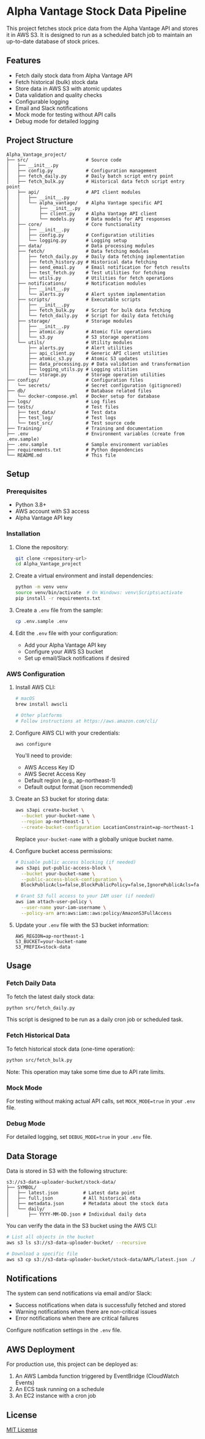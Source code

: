 # Alpha Vantage Stock Data Pipeline

This project fetches stock price data from the Alpha Vantage API and stores it in AWS S3. It is designed to run as a scheduled batch job to maintain an up-to-date database of stock prices.

## Features

- Fetch daily stock data from Alpha Vantage API
- Fetch historical (bulk) stock data
- Store data in AWS S3 with atomic updates
- Data validation and quality checks
- Configurable logging
- Email and Slack notifications
- Mock mode for testing without API calls
- Debug mode for detailed logging

## Project Structure

```
Alpha_Vantage_project/
├── src/                     # Source code
│   ├── __init__.py
│   ├── config.py            # Configuration management
│   ├── fetch_daily.py       # Daily batch script entry point
│   ├── fetch_bulk.py        # Historical data fetch script entry point
│   ├── api/                 # API client modules
│   │   ├── __init__.py
│   │   └── alpha_vantage/   # Alpha Vantage specific API
│   │       ├── __init__.py
│   │       ├── client.py    # Alpha Vantage API client
│   │       └── models.py    # Data models for API responses
│   ├── core/                # Core functionality
│   │   ├── __init__.py
│   │   ├── config.py        # Configuration utilities
│   │   └── logging.py       # Logging setup
│   ├── data/                # Data processing modules
│   ├── fetch/               # Data fetching modules
│   │   ├── fetch_daily.py   # Daily data fetching implementation
│   │   ├── fetch_history.py # Historical data fetching
│   │   ├── send_email.py    # Email notification for fetch results
│   │   ├── test_fetch.py    # Test utilities for fetching
│   │   └── utils.py         # Utilities for fetch operations
│   ├── notifications/       # Notification modules
│   │   ├── __init__.py
│   │   └── alerts.py        # Alert system implementation
│   ├── scripts/             # Executable scripts
│   │   ├── __init__.py
│   │   ├── fetch_bulk.py    # Script for bulk data fetching
│   │   └── fetch_daily.py   # Script for daily data fetching
│   ├── storage/             # Storage modules
│   │   ├── __init__.py
│   │   ├── atomic.py        # Atomic file operations
│   │   └── s3.py            # S3 storage operations
│   └── utils/               # Utility modules
│       ├── alerts.py        # Alert utilities
│       ├── api_client.py    # Generic API client utilities
│       ├── atomic_s3.py     # Atomic S3 updates
│       ├── data_processing.py # Data validation and transformation
│       ├── logging_utils.py # Logging utilities
│       └── storage.py       # Storage operation utilities
├── configs/                 # Configuration files
│   └── secrets/             # Secret configuration (gitignored)
├── db/                      # Database related files
│   └── docker-compose.yml   # Docker setup for database
├── logs/                    # Log files
├── tests/                   # Test files
│   ├── test_data/           # Test data
│   ├── test_log/            # Test logs
│   └── test_src/            # Test source code
├── Training/                # Training and documentation
├── .env                     # Environment variables (create from .env.sample)
├── .env.sample              # Sample environment variables
├── requirements.txt         # Python dependencies
└── README.md                # This file
```

## Setup

### Prerequisites

- Python 3.8+
- AWS account with S3 access
- Alpha Vantage API key

### Installation

1. Clone the repository:
   ```bash
   git clone <repository-url>
   cd Alpha_Vantage_project
   ```

2. Create a virtual environment and install dependencies:
   ```bash
   python -m venv venv
   source venv/bin/activate  # On Windows: venv\Scripts\activate
   pip install -r requirements.txt
   ```

3. Create a `.env` file from the sample:
   ```bash
   cp .env.sample .env
   ```

4. Edit the `.env` file with your configuration:
   - Add your Alpha Vantage API key
   - Configure your AWS S3 bucket
   - Set up email/Slack notifications if desired

### AWS Configuration

1. Install AWS CLI:
   ```bash
   # macOS
   brew install awscli
   
   # Other platforms
   # Follow instructions at https://aws.amazon.com/cli/
   ```

2. Configure AWS CLI with your credentials:
   ```bash
   aws configure
   ```
   You'll need to provide:
   - AWS Access Key ID
   - AWS Secret Access Key
   - Default region (e.g., ap-northeast-1)
   - Default output format (json recommended)

3. Create an S3 bucket for storing data:
   ```bash
   aws s3api create-bucket \
     --bucket your-bucket-name \
     --region ap-northeast-1 \
     --create-bucket-configuration LocationConstraint=ap-northeast-1
   ```
   Replace `your-bucket-name` with a globally unique bucket name.

4. Configure bucket access permissions:
   ```bash
   # Disable public access blocking (if needed)
   aws s3api put-public-access-block \
     --bucket your-bucket-name \
     --public-access-block-configuration \
     BlockPublicAcls=false,BlockPublicPolicy=false,IgnorePublicAcls=false,RestrictPublicBuckets=false
   
   # Grant S3 full access to your IAM user (if needed)
   aws iam attach-user-policy \
     --user-name your-iam-username \
     --policy-arn arn:aws:iam::aws:policy/AmazonS3FullAccess
   ```

5. Update your `.env` file with the S3 bucket information:
   ```
   AWS_REGION=ap-northeast-1
   S3_BUCKET=your-bucket-name
   S3_PREFIX=stock-data
   ```

## Usage

### Fetch Daily Data

To fetch the latest daily stock data:

```bash
python src/fetch_daily.py
```

This script is designed to be run as a daily cron job or scheduled task.

### Fetch Historical Data

To fetch historical stock data (one-time operation):

```bash
python src/fetch_bulk.py
```

Note: This operation may take some time due to API rate limits.

### Mock Mode

For testing without making actual API calls, set `MOCK_MODE=true` in your `.env` file.

### Debug Mode

For detailed logging, set `DEBUG_MODE=true` in your `.env` file.

## Data Storage

Data is stored in S3 with the following structure:

```
s3://s3-data-uploader-bucket/stock-data/
├── SYMBOL/
│   ├── latest.json         # Latest data point
│   ├── full.json           # All historical data
│   ├── metadata.json       # Metadata about the stock data
│   └── daily/
│       ├── YYYY-MM-DD.json # Individual daily data
```

You can verify the data in the S3 bucket using the AWS CLI:

```bash
# List all objects in the bucket
aws s3 ls s3://s3-data-uploader-bucket/ --recursive

# Download a specific file
aws s3 cp s3://s3-data-uploader-bucket/stock-data/AAPL/latest.json ./
```

## Notifications

The system can send notifications via email and/or Slack:

- Success notifications when data is successfully fetched and stored
- Warning notifications when there are non-critical issues
- Error notifications when there are critical failures

Configure notification settings in the `.env` file.

## AWS Deployment

For production use, this project can be deployed as:

1. An AWS Lambda function triggered by EventBridge (CloudWatch Events)
2. An ECS task running on a schedule
3. An EC2 instance with a cron job

## License

[MIT License](LICENSE)
